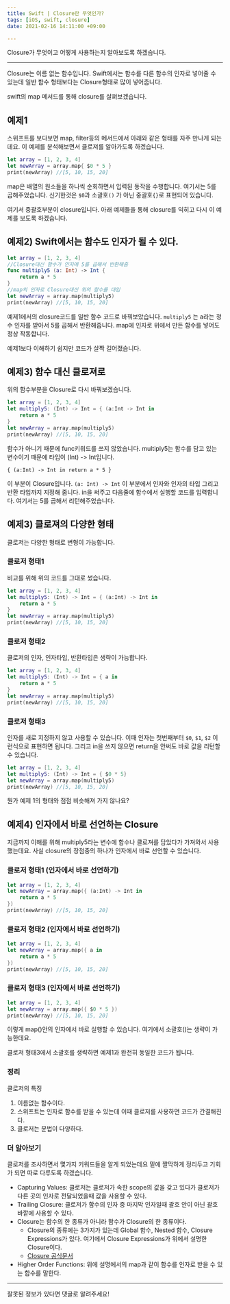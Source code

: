 ```yaml
---
title: Swift | Closure란 무엇인가?
tags: [iOS, swift, closure]
date: 2021-02-16 14:11:00 +09:00

---
```


Closure가 무엇이고 어떻게 사용하는지 알아보도록 하겠습니다.

<!--more-->
---

Closure는 이름 없는 함수입니다. 
Swift에서는 함수를 다른 함수의 인자로 넣어줄 수 있는데 일반 함수 형태보다는 Closure형태로 많이 넣어줍니다.

swift의 map 메서드를 통해 closure를 살펴보겠습니다.

## 예제1

스위프트를 보다보면 map, filter등의 메서드에서 아래와 같은 형태를 자주 만나게 되는데요. 이 예제를 분석해보면서 클로져를 알아가도록 하겠습니다.

```swift
let array = [1, 2, 3, 4]
let newArray = array.map{ $0 * 5 }
print(newArray) //[5, 10, 15, 20]
```

map은 배열의 원소들을 하나씩 순회하면서 입력된 동작을 수행합니다.
여기서는 5를 곱해주었습니다.
신기한것은 `$0`과 소괄호`()` 가 아닌 중괄호`{}`로 표현되어 있습니다.

여기서 중괄호부분이 closure입니다. 아래 예제들을 통해 closure를 익히고 다시 이 예제를 보도록 하겠습니다.

## 예제2) Swift에서는 함수도 인자가 될 수 있다.

```swift
let array = [1, 2, 3, 4]
//Closure대신 함수가 인자에 5를 곱해서 반환해줌
func multiply5 (a: Int) -> Int {
    return a * 5
}
//map의 인자로 Closure대신 위의 함수를 대입
let newArray = array.map(multiply5)
print(newArray) //[5, 10, 15, 20]
```

예제1에서의 closure코드를 일반 함수 코드로 바꿔보았습니다.
`multiply5` 는 a라는 정수 인자를 받아서 5를 곱해서 반환해줍니다.
map에 인자로 위에서 만든 함수를 넣어도 정상 작동합니다.

예제1보다 이해하기 쉽지만 코드가 살짝 길어졌습니다.

## 예제3) 함수 대신 클로져로

위의 함수부분을 Closure로 다시 바꿔보겠습니다.

```swift
let array = [1, 2, 3, 4]
let multiply5: (Int) -> Int = { (a:Int -> Int in
    return a * 5
}
let newArray = array.map(multiply5)
print(newArray) //[5, 10, 15, 20]
```

함수가 아니기 때문에 func키워드를 쓰지 않았습니다.
multiply5는 함수를 담고 있는 변수이기 때문에 타입이 (Int) -> Int입니다.

`{ (a:Int) -> Int in
    return a * 5
}`

이 부분이 Closure입니다. 
`(a: Int) -> Int` 이 부분에서 인자와 인자의 타입 그리고 반환 타입까지 지정해 줍니다.
in을 써주고 다음줄에 함수에서 실행할 코드를 입력합니다.
여기서는 5를 곱해서 리턴해주었습니다.


## 예제3) 클로져의 다양한 형태

클로저는 다양한 형태로 변형이 가능합니다. 

### 클로저 형태1

비교를 위해 위의 코드를 그대로 썼습니다.

```swift
let array = [1, 2, 3, 4]
let multiply5: (Int) -> Int = { (a:Int) -> Int in
    return a * 5
}
let newArray = array.map(multiply5)
print(newArray) //[5, 10, 15, 20]
```

### 클로저 형태2

클로저의 인자, 인자타입, 반환타입은 생략이 가능합니다.

```swift
let array = [1, 2, 3, 4]
let multiply5: (Int) -> Int = { a in
    return a * 5
}
let newArray = array.map(multiply5)
print(newArray) //[5, 10, 15, 20]
```

### 클로저 형태3

인자를 새로 지정하지 않고 사용할 수 있습니다.
이때 인자는 첫번째부터 `$0`, `$1`, `$2` 이런식으로 표현하면 됩니다.
그리고 in을 쓰지 않으면 return을 안써도 바로 값을 리턴할 수 있습니다.

```swift
let array = [1, 2, 3, 4]
let multiply5: (Int) -> Int = { $0 * 5}
let newArray = array.map(multiply5)
print(newArray) //[5, 10, 15, 20]
```

뭔가 예제 1의 형태와 점점 비슷해져 가지 않나요?

## 예제4) 인자에서 바로 선언하는 Closure

지금까지 이해를 위해 multiply5라는 변수에 함수나 클로져를 담았다가 가져와서 사용했는데요.
사실 closure의 장점중의 하나가 인자에서 바로 선언할 수 있습니다.

### 클로저 형태1 (인자에서 바로 선언하기)

```swift
let array = [1, 2, 3, 4]
let newArray = array.map({ (a:Int) -> Int in
    return a * 5
})
print(newArray) //[5, 10, 15, 20]
```

### 클로저 형태2 (인자에서 바로 선언하기)

```swift
let array = [1, 2, 3, 4]
let newArray = array.map({ a in
    return a * 5
})
print(newArray) //[5, 10, 15, 20]
```

### 클로저 형태3 (인자에서 바로 선언하기)

```swift
let array = [1, 2, 3, 4]
let newArray = array.map({ $0 * 5 })
print(newArray) //[5, 10, 15, 20]
```

이렇게 map()안의 인자에서 바로 실행할 수 있습니다. 여기에서 소괄호()는 생략이 가능한데요.

클로저 형태3에서 소괄호를 생략하면 예제1과 완전히 동일한 코드가 됩니다.


### 정리

클로저의 특징
1. 이름없는 함수이다.
2. 스위프트는 인자로 함수를 받을 수 있는데 이때 클로저를 사용하면 코드가 간결해진다.
3. 클로저는 문법이 다양하다.

### 더 알아보기

클로저를 조사하면서 몇가지 키워드들을 알게 되었는데요
밑에 짤막하게 정리두고 기회가 되면 따로 다루도록 하겠습니다.

- Capturing Values: 클로저는 클로저가 속한 scope의 값을 갖고 있다가 클로저가 다른 곳의 인자로 전달되었을때 값을 사용할 수 있다.
- Trailing Closure: 클로저가 함수의 인자 중 마지막 인자일때 괄호 안이 아닌 괄호 바깥에 사용할 수 있다.
- Closure는 함수의 한 종류가 아니라 함수가 Closure의 한 종류이다.
  - Closure의 종류에는 3가지가 있는데 Global 함수, Nested 함수, Closure Expressions가 있다. 여기에서 Closure Expressions가 위에서 설명한 Closure이다.
  - [Closure 공식문서](https://docs.swift.org/swift-book/LanguageGuide/Closures.html)
- Higher Order Functions: 위에 설명에서의 map과 같이 함수를 인자로 받을 수 있는 함수를 말한다.

---

잘못된 정보가 있다면 댓글로 알려주세요!